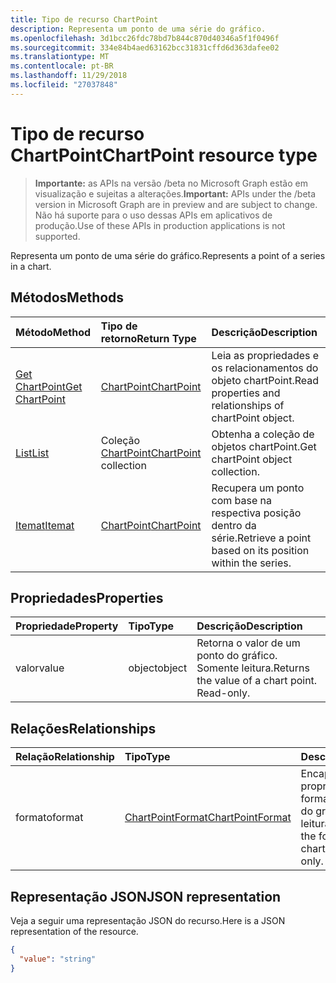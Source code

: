 ```yaml
---
title: Tipo de recurso ChartPoint
description: Representa um ponto de uma série do gráfico.
ms.openlocfilehash: 3d1bcc26fdc78bd7b844c870d40346a5f1f0496f
ms.sourcegitcommit: 334e84b4aed63162bcc31831cffd6d363dafee02
ms.translationtype: MT
ms.contentlocale: pt-BR
ms.lasthandoff: 11/29/2018
ms.locfileid: "27037848"
---
```

# <a name="chartpoint-resource-type"></a><span data-ttu-id="939f1-103">Tipo de recurso ChartPoint</span><span class="sxs-lookup"><span data-stu-id="939f1-103">ChartPoint resource type</span></span>

> <span data-ttu-id="939f1-104">**Importante:** as APIs na versão /beta no Microsoft Graph estão em visualização e sujeitas a alterações.</span><span class="sxs-lookup"><span data-stu-id="939f1-104">**Important:** APIs under the /beta version in Microsoft Graph are in preview and are subject to change.</span></span> <span data-ttu-id="939f1-105">Não há suporte para o uso dessas APIs em aplicativos de produção.</span><span class="sxs-lookup"><span data-stu-id="939f1-105">Use of these APIs in production applications is not supported.</span></span>

<span data-ttu-id="939f1-106">Representa um ponto de uma série do gráfico.</span><span class="sxs-lookup"><span data-stu-id="939f1-106">Represents a point of a series in a chart.</span></span>


## <a name="methods"></a><span data-ttu-id="939f1-107">Métodos</span><span class="sxs-lookup"><span data-stu-id="939f1-107">Methods</span></span>

| <span data-ttu-id="939f1-108">Método</span><span class="sxs-lookup"><span data-stu-id="939f1-108">Method</span></span>           | <span data-ttu-id="939f1-109">Tipo de retorno</span><span class="sxs-lookup"><span data-stu-id="939f1-109">Return Type</span></span>    |<span data-ttu-id="939f1-110">Descrição</span><span class="sxs-lookup"><span data-stu-id="939f1-110">Description</span></span>|
|:---------------|:--------|:----------|
|[<span data-ttu-id="939f1-111">Get ChartPoint</span><span class="sxs-lookup"><span data-stu-id="939f1-111">Get ChartPoint</span></span>](../api/chartpoint-get.md) | [<span data-ttu-id="939f1-112">ChartPoint</span><span class="sxs-lookup"><span data-stu-id="939f1-112">ChartPoint</span></span>](chartpoint.md) |<span data-ttu-id="939f1-113">Leia as propriedades e os relacionamentos do objeto chartPoint.</span><span class="sxs-lookup"><span data-stu-id="939f1-113">Read properties and relationships of chartPoint object.</span></span>|
|[<span data-ttu-id="939f1-114">List</span><span class="sxs-lookup"><span data-stu-id="939f1-114">List</span></span>](../api/chartpoint-list.md) | <span data-ttu-id="939f1-115">Coleção [ChartPoint](chartpoint.md)</span><span class="sxs-lookup"><span data-stu-id="939f1-115">[ChartPoint](chartpoint.md) collection</span></span> |<span data-ttu-id="939f1-116">Obtenha a coleção de objetos chartPoint.</span><span class="sxs-lookup"><span data-stu-id="939f1-116">Get chartPoint object collection.</span></span> |
|[<span data-ttu-id="939f1-117">Itemat</span><span class="sxs-lookup"><span data-stu-id="939f1-117">Itemat</span></span>](../api/chartpointscollection-itemat.md)|[<span data-ttu-id="939f1-118">ChartPoint</span><span class="sxs-lookup"><span data-stu-id="939f1-118">ChartPoint</span></span>](chartpoint.md)|<span data-ttu-id="939f1-119">Recupera um ponto com base na respectiva posição dentro da série.</span><span class="sxs-lookup"><span data-stu-id="939f1-119">Retrieve a point based on its position within the series.</span></span>|

## <a name="properties"></a><span data-ttu-id="939f1-120">Propriedades</span><span class="sxs-lookup"><span data-stu-id="939f1-120">Properties</span></span>
| <span data-ttu-id="939f1-121">Propriedade</span><span class="sxs-lookup"><span data-stu-id="939f1-121">Property</span></span>     | <span data-ttu-id="939f1-122">Tipo</span><span class="sxs-lookup"><span data-stu-id="939f1-122">Type</span></span>   |<span data-ttu-id="939f1-123">Descrição</span><span class="sxs-lookup"><span data-stu-id="939f1-123">Description</span></span>|
|:---------------|:--------|:----------|
|<span data-ttu-id="939f1-124">valor</span><span class="sxs-lookup"><span data-stu-id="939f1-124">value</span></span>|<span data-ttu-id="939f1-125">object</span><span class="sxs-lookup"><span data-stu-id="939f1-125">object</span></span>|<span data-ttu-id="939f1-p102">Retorna o valor de um ponto do gráfico. Somente leitura.</span><span class="sxs-lookup"><span data-stu-id="939f1-p102">Returns the value of a chart point. Read-only.</span></span>|

## <a name="relationships"></a><span data-ttu-id="939f1-128">Relações</span><span class="sxs-lookup"><span data-stu-id="939f1-128">Relationships</span></span>
| <span data-ttu-id="939f1-129">Relação</span><span class="sxs-lookup"><span data-stu-id="939f1-129">Relationship</span></span> | <span data-ttu-id="939f1-130">Tipo</span><span class="sxs-lookup"><span data-stu-id="939f1-130">Type</span></span>   |<span data-ttu-id="939f1-131">Descrição</span><span class="sxs-lookup"><span data-stu-id="939f1-131">Description</span></span>|
|:---------------|:--------|:----------|
|<span data-ttu-id="939f1-132">formato</span><span class="sxs-lookup"><span data-stu-id="939f1-132">format</span></span>|[<span data-ttu-id="939f1-133">ChartPointFormat</span><span class="sxs-lookup"><span data-stu-id="939f1-133">ChartPointFormat</span></span>](chartpointformat.md)|<span data-ttu-id="939f1-p103">Encapsula as propriedades de formato de um ponto do gráfico. Somente leitura.</span><span class="sxs-lookup"><span data-stu-id="939f1-p103">Encapsulates the format properties chart point. Read-only.</span></span>|

## <a name="json-representation"></a><span data-ttu-id="939f1-136">Representação JSON</span><span class="sxs-lookup"><span data-stu-id="939f1-136">JSON representation</span></span>

<span data-ttu-id="939f1-137">Veja a seguir uma representação JSON do recurso.</span><span class="sxs-lookup"><span data-stu-id="939f1-137">Here is a JSON representation of the resource.</span></span>

<!-- {
  "blockType": "resource",
  "optionalProperties": [

  ],
  "@odata.type": "microsoft.graph.chartPoint"
}-->

```json
{
  "value": "string"
}

```

<!-- uuid: 8fcb5dbc-d5aa-4681-8e31-b001d5168d79
2015-10-25 14:57:30 UTC -->
<!-- {
  "type": "#page.annotation",
  "description": "ChartPoint resource",
  "keywords": "",
  "section": "documentation",
  "tocPath": ""
}-->